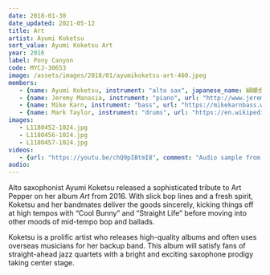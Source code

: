 ```yaml
---
date: 2018-01-30
date_updated: 2021-05-12
title: Art
artist: Ayumi Koketsu
sort_value: Ayumi Koketsu Art
year: 2016
label: Pony Canyon
code: MYCJ-30653
image: /assets/images/2018/01/ayumikoketsu-art-460.jpeg
members:
   - {name: Ayumi Koketsu, instrument: "alto sax", japanese_name: 纐纈歩美, url: "http://a-koketsu.com/"}
   - {name: Jeremy Manasia, instrument: "piano", url: "http://www.jeremymanasia.com/"}
   - {name: Mike Karn, instrument: "bass", url: "https://mikekarnbass.wordpress.com/"}
   - {name: Mark Taylor, instrument: "drums", url: "https://en.wikipedia.org/wiki/Mark_Taylor_(drummer)"}
images:
   - L1180452-1024.jpg
   - L1180456-1024.jpg
   - L1180457-1024.jpg
videos: 
   - {url: "https://youtu.be/chQ9pIBtmI8", comment: "Audio sample from “Cool Bunny”, which opens the album"}
audio:
---
```


Alto saxophonist Ayumi Koketsu released a sophisticated tribute to Art Pepper on her album *Art* from 2016. With slick bop lines and a fresh spirit, Koketsu and her bandmates deliver the goods sincerely, kicking things off at high tempos with “Cool Bunny” and “Straight Life” before moving into other moods of mid-tempo bop and ballads.


Koketsu is a prolific artist who releases high-quality albums and often uses overseas musicians for her backup band. This album will satisfy fans of straight-ahead jazz quartets with a bright and exciting saxophone prodigy taking center stage.



